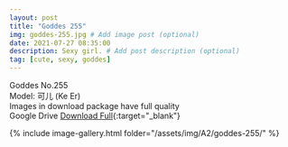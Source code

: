 ```yaml
---
layout: post
title: "Goddes 255"
img: goddes-255.jpg # Add image post (optional)
date: 2021-07-27 08:35:00
description: Sexy girl. # Add post description (optional)
tag: [cute, sexy, goddes]
---
```

Goddes No.255  
Model: 可儿 (Ke Er)    
Images in download package have full quality                    
Google Drive [Download Full](http://gestyy.com/eoPt5g){:target="_blank"}

{% include image-gallery.html folder="/assets/img/A2/goddes-255/" %}
